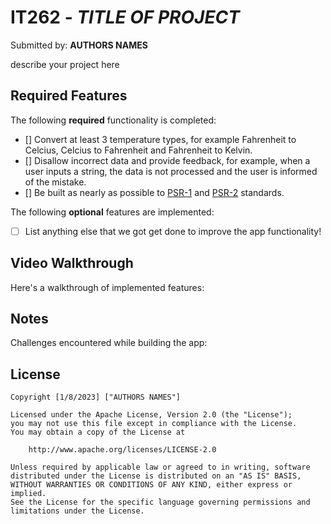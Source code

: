# IT262 - *TITLE OF PROJECT*

Submitted by: **AUTHORS NAMES**

describe your project here


## Required Features

The following **required** functionality is completed:

* [] Convert at least 3 temperature types, for example Fahrenheit to Celcius, Celcius to Fahrenheit and Fahrenheit to Kelvin.
* [] Disallow incorrect data and provide feedback, for example, when a user inputs a string, the data is not processed and the user is informed of the mistake.
* [] Be built as nearly as possible to [PSR-1](https://www.php-fig.org/psr/psr-1/) and [PSR-2](https://www.php-fig.org/psr/psr-2/) standards.


The following **optional** features are implemented:

* [ ] List anything else that we got get done to improve the app functionality!

## Video Walkthrough

Here's a walkthrough of implemented features:

<!-- Create GIF!! -->

<!-- Replace this with whatever GIF tool you used! -->


## Notes

Challenges encountered while building the app:

## License

    Copyright [1/8/2023] ["AUTHORS NAMES"]

    Licensed under the Apache License, Version 2.0 (the "License");
    you may not use this file except in compliance with the License.
    You may obtain a copy of the License at

        http://www.apache.org/licenses/LICENSE-2.0

    Unless required by applicable law or agreed to in writing, software
    distributed under the License is distributed on an "AS IS" BASIS,
    WITHOUT WARRANTIES OR CONDITIONS OF ANY KIND, either express or implied.
    See the License for the specific language governing permissions and
    limitations under the License.






